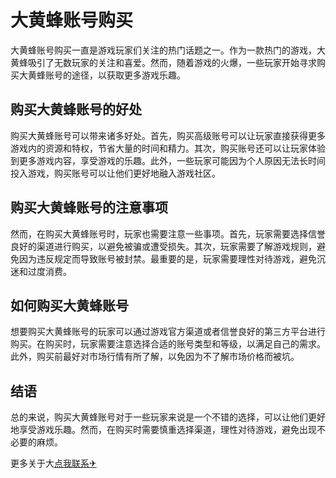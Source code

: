 # 大黄蜂账号购买

大黄蜂账号购买一直是游戏玩家们关注的热门话题之一。作为一款热门的游戏，大黄蜂吸引了无数玩家的关注和喜爱。然而，随着游戏的火爆，一些玩家开始寻求购买大黄蜂账号的途径，以获取更多游戏乐趣。

## 购买大黄蜂账号的好处

购买大黄蜂账号可以带来诸多好处。首先，购买高级账号可以让玩家直接获得更多游戏内的资源和特权，节省大量的时间和精力。其次，购买账号还可以让玩家体验到更多游戏内容，享受游戏的乐趣。此外，一些玩家可能因为个人原因无法长时间投入游戏，购买账号可以让他们更好地融入游戏社区。

## 购买大黄蜂账号的注意事项

然而，在购买大黄蜂账号时，玩家也需要注意一些事项。首先，玩家需要选择信誉良好的渠道进行购买，以避免被骗或遭受损失。其次，玩家需要了解游戏规则，避免因为违反规定而导致账号被封禁。最重要的是，玩家需要理性对待游戏，避免沉迷和过度消费。

## 如何购买大黄蜂账号

想要购买大黄蜂账号的玩家可以通过游戏官方渠道或者信誉良好的第三方平台进行购买。在购买时，玩家需要注意选择合适的账号类型和等级，以满足自己的需求。此外，购买前最好对市场行情有所了解，以免因为不了解市场价格而被坑。

## 结语

总的来说，购买大黄蜂账号对于一些玩家来说是一个不错的选择，可以让他们更好地享受游戏乐趣。然而，在购买时需要慎重选择渠道，理性对待游戏，避免出现不必要的麻烦。

更多关于大[点我联系✈](https://data.G208.com)